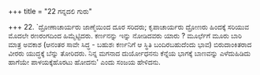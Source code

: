 +++
title = "22 ಗನ್ನದಲಿ ಗುರು"

+++
22. `ದ್ರೋಣಾಚಾರ್ಯರು ಜಾಣ್ಮೆಯಿಂದ ದೂರ ಸರಿದರು; ಕೃಪಾಚಾರ್ಯರು ದ್ರೋಣರು ಹಿಂದಕ್ಕೆ ಸರಿಯುವ ಮೊದಲೇ ರಣರಂಗದಿಂದ ಹಿಮ್ಮೆಟ್ಟಿದರು. ಕರ್ಣನನ್ನು ಇನ್ನು ನೋಡಿದವರು ಯಾರು ? ಮೂರ್ಛೆಗೆ ಮೂರು ಬಾರಿ ಮಾತ್ರ ಅವಕಾಶ (ಆನಂತರ ಸಾವೇ ಸಿದ್ಧ - ಬಹುಶಃ ಕರ್ಣನಿಗೆ ಆ ಸ್ಥಿತಿ ಬಂದಿರಬಹುದೆಂದು ಭಾವ) ಬಿರುದಾಂಕಿತರಾದ ವೀರರು ಯುದ್ಧಕ್ಕೆ ಬೆನ್ನು ತೋರಿದರು. ನಿನ್ನ ಮಗನಾದ ದುರ್ಯೋಧನನು ಕೆನ್ನೆಯ ಭಾಗಕ್ಕೆ ಬಾಣವನ್ನು ಎಳೆದುಹಿಡಿದು ಹಾಗೆಯೇ ಪಾಳಯಕ್ಕೆಹೊರಟು ಹೋದನು' ಎಂದು ಸಂಜಯ ಹೇಳಿದನು.